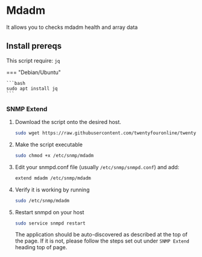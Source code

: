 # Mdadm

It allows you to checks mdadm health and array data

##  Install prereqs

This script require: `jq`

=== "Debian/Ubuntu"

    ```bash
    sudo apt install jq
    ```

### SNMP Extend

1. Download the script onto the desired host.

    ```bash
    sudo wget https://raw.githubusercontent.com/twentyfouronline/twentyfouronline-agent/master/snmp/mdadm -O /etc/snmp/mdadm
    ```

3. Make the script executable

    ```bash
    sudo chmod +x /etc/snmp/mdadm
    ```

4. Edit your snmpd.conf file (usually `/etc/snmp/snmpd.conf`) and add:

    ```bash
    extend mdadm /etc/snmp/mdadm
    ```

5. Verify it is working by running

    ```bash
    sudo /etc/snmp/mdadm
    ```

6. Restart snmpd on your host

    ```bash
    sudo service snmpd restart
    ```

    The application should be auto-discovered as described at the
    top of the page. If it is not, please follow the steps set out
    under `SNMP Extend` heading top of page.





